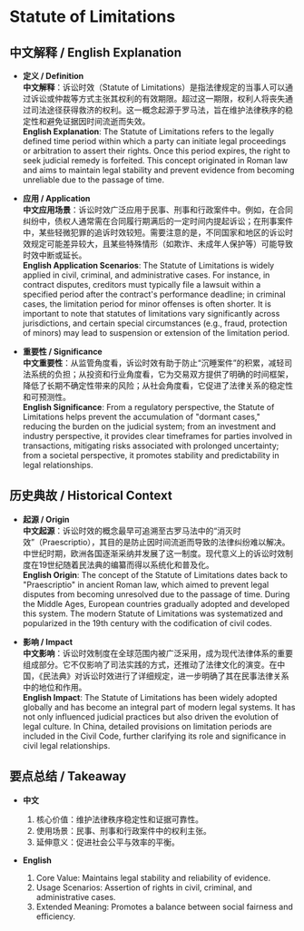 # Statute of Limitations

## 中文解释 / English Explanation

* **定义 / Definition**  
  **中文解释**：诉讼时效（Statute of Limitations）是指法律规定的当事人可以通过诉讼或仲裁等方式主张其权利的有效期限。超过这一期限，权利人将丧失通过司法途径获得救济的权利。这一概念起源于罗马法，旨在维护法律秩序的稳定性和避免证据因时间流逝而失效。  
  **English Explanation**: The Statute of Limitations refers to the legally defined time period within which a party can initiate legal proceedings or arbitration to assert their rights. Once this period expires, the right to seek judicial remedy is forfeited. This concept originated in Roman law and aims to maintain legal stability and prevent evidence from becoming unreliable due to the passage of time.

* **应用 / Application**  
  **中文应用场景**：诉讼时效广泛应用于民事、刑事和行政案件中。例如，在合同纠纷中，债权人通常需在合同履行期满后的一定时间内提起诉讼；在刑事案件中，某些轻微犯罪的追诉时效较短。需要注意的是，不同国家和地区的诉讼时效规定可能差异较大，且某些特殊情形（如欺诈、未成年人保护等）可能导致时效中断或延长。  
  **English Application Scenarios**: The Statute of Limitations is widely applied in civil, criminal, and administrative cases. For instance, in contract disputes, creditors must typically file a lawsuit within a specified period after the contract's performance deadline; in criminal cases, the limitation period for minor offenses is often shorter. It is important to note that statutes of limitations vary significantly across jurisdictions, and certain special circumstances (e.g., fraud, protection of minors) may lead to suspension or extension of the limitation period.

* **重要性 / Significance**  
  **中文重要性**：从监管角度看，诉讼时效有助于防止“沉睡案件”的积累，减轻司法系统的负担；从投资和行业角度看，它为交易双方提供了明确的时间框架，降低了长期不确定性带来的风险；从社会角度看，它促进了法律关系的稳定性和可预测性。  
  **English Significance**: From a regulatory perspective, the Statute of Limitations helps prevent the accumulation of "dormant cases," reducing the burden on the judicial system; from an investment and industry perspective, it provides clear timeframes for parties involved in transactions, mitigating risks associated with prolonged uncertainty; from a societal perspective, it promotes stability and predictability in legal relationships.

## 历史典故 / Historical Context

* **起源 / Origin**  
  **中文起源**：诉讼时效的概念最早可追溯至古罗马法中的“消灭时效”（Praescriptio），其目的是防止因时间流逝而导致的法律纠纷难以解决。中世纪时期，欧洲各国逐渐采纳并发展了这一制度。现代意义上的诉讼时效制度在19世纪随着民法典的编纂而得以系统化和普及化。  
  **English Origin**: The concept of the Statute of Limitations dates back to "Praescriptio" in ancient Roman law, which aimed to prevent legal disputes from becoming unresolved due to the passage of time. During the Middle Ages, European countries gradually adopted and developed this system. The modern Statute of Limitations was systematized and popularized in the 19th century with the codification of civil codes.

* **影响 / Impact**  
  **中文影响**：诉讼时效制度在全球范围内被广泛采用，成为现代法律体系的重要组成部分。它不仅影响了司法实践的方式，还推动了法律文化的演变。在中国，《民法典》对诉讼时效进行了详细规定，进一步明确了其在民事法律关系中的地位和作用。  
  **English Impact**: The Statute of Limitations has been widely adopted globally and has become an integral part of modern legal systems. It has not only influenced judicial practices but also driven the evolution of legal culture. In China, detailed provisions on limitation periods are included in the Civil Code, further clarifying its role and significance in civil legal relationships.

## 要点总结 / Takeaway

* **中文**  
  1. 核心价值：维护法律秩序稳定性和证据可靠性。
  2. 使用场景：民事、刑事和行政案件中的权利主张。
  3. 延伸意义：促进社会公平与效率的平衡。

* **English**  
  1. Core Value: Maintains legal stability and reliability of evidence.
  2. Usage Scenarios: Assertion of rights in civil, criminal, and administrative cases.
  3. Extended Meaning: Promotes a balance between social fairness and efficiency.